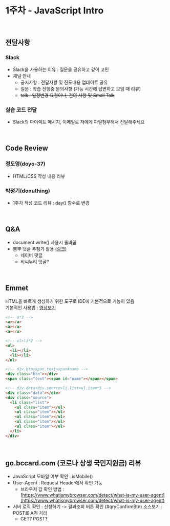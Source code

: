 # 1주차 - JavaScript Intro

<br>

## 전달사항

### Slack

- Slack을 사용하는 이유 : 질문을 공유하고 같이 고민
- 채널 안내
  - 공지사항 : 전달사항 및 진도내용 업데이트 공유
  - 질문 : 학습 진행중 문의사항 (가능 시간에 답변하고 모임 때 리뷰)
  - ~~talk : 일정변경 요청이나, 건의 사항 및 Small Talk~~

### 실습 코드 전달

- Slack의 다이렉트 메시지, 이메일로 저에게 파일첨부해서 전달해주세요

<br>

## Code Review

### 정도영(doyo-37)

- HTML/CSS 작성 내용 리뷰

### 박정기(donuthing)

- 1주차 작성 코드 리뷰 : day() 함수로 변경

<br>

## Q&A

- document.write() 사용시 줄바꿈
- 뽐뿌 댓글 추첨기 활용 [(링크)](https://www.ppomppu.co.kr/zboard/view.php?id=etc_info&page=1&&no=25193)
  - 네이버 댓글
  - 비씨누리 댓글?

<br>

## Emmet

HTML을 빠르게 생성하기 위한 도구로 IDE에 기본적으로 기능이 있음  
기본적인 사용법 : [영상보기](https://youtu.be/m7wsrVQsVjI)

```html
<!-- a*3 -->
<a></a>
<a></a>
<a></a>

<!-- ul>li*2 -->
<ul>
  <li></li>
  <li></li>
</ul>

<!-- div.btn+span.text>span#name -->
<div class="btn"></div>
<span class="text"><span id="name"></span></span>

<!-- div.data+div.source>li.list>ul.item*5 -->
<div class="data"></div>
<div class="source">
  <li class="list">
    <ul class="item"></ul>
    <ul class="item"></ul>
    <ul class="item"></ul>
    <ul class="item"></ul>
    <ul class="item"></ul>
  </li>
</div>
```

<br>

## go.bccard.com (코로나 상생 국민지원금) 리뷰

- JavaScript 모바일 여부 확인 : isMobile()
- User-Agent : Request Header에서 확인 가능
  - 브라우저 값 확인 방법 : [https://www.whatismybrowser.com/detect/what-is-my-user-agent](https://www.whatismybrowser.com/detect/what-is-my-user-agent)
- 서버 로직 확인 : 신청하기 -> 결과조회 버튼 확인 (#qryConfirmBtn) 소스보기 : POST로 API 처리
  - GET? POST?
